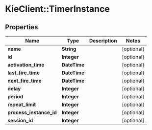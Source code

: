# KieClient::TimerInstance

## Properties
Name | Type | Description | Notes
------------ | ------------- | ------------- | -------------
**name** | **String** |  | [optional] 
**id** | **Integer** |  | [optional] 
**activation_time** | **DateTime** |  | [optional] 
**last_fire_time** | **DateTime** |  | [optional] 
**next_fire_time** | **DateTime** |  | [optional] 
**delay** | **Integer** |  | [optional] 
**period** | **Integer** |  | [optional] 
**repeat_limit** | **Integer** |  | [optional] 
**process_instance_id** | **Integer** |  | [optional] 
**session_id** | **Integer** |  | [optional] 


